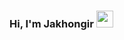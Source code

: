 ### Hi, I'm Jakhongir <img src="https://media.giphy.com/media/hvRJCLFzcasrR4ia7z/giphy.gif" width="27px">

